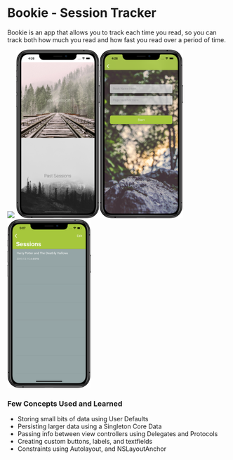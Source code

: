 # Bookie - Session Tracker

Bookie is an app that allows you to track each time you read, so you can track both how much you read and how fast you read over a period of time.

<img src="https://user-images.githubusercontent.com/36284798/71433420-ee670b80-2693-11ea-8aa8-f419360eded7.png" width="190">  
<img src="https://github.com/rezatakhti/Bookie---Session-Tracker/blob/master/Bookie%20-%20Session%20Tracker/Assets.xcassets/01MainScreen_framed.imageset/01MainScreen_framed.png" width="190"><img src="https://github.com/rezatakhti/Bookie---Session-Tracker/blob/master/Bookie%20-%20Session%20Tracker/Assets.xcassets/02NewSession_framed.imageset/02NewSession_framed.png" width="190"><img src="https://github.com/rezatakhti/Bookie---Session-Tracker/blob/master/Bookie%20-%20Session%20Tracker/Assets.xcassets/03PastSessions_framed.imageset/03PastSessions_framed.png" width="190">

### Few Concepts Used and Learned
* Storing small bits of data using User Defaults 
* Persisting larger data using a Singleton Core Data 
* Passing info between view controllers using Delegates and Protocols 
* Creating custom buttons, labels, and textfields 
* Constraints using Autolayout, and NSLayoutAnchor
